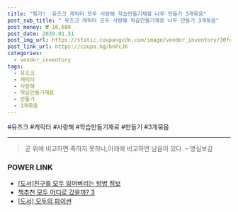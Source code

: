 ```yaml
--- 
title: "특가!  유즈크 캐릭터 모두 사랑해 학습만들기재료 나무 만들기 3개묶음" 
post_sub_title: " 유즈크 캐릭터 모두 사랑해 학습만들기재료 나무 만들기 3개묶음" 
post_money: ₩ 16,680 
post_date: 2020.01.31 
post_img_url: https://static.coupangcdn.com/image/vendor_inventory/30fe/2d649edd496f85904af276834b6d4de1eca0d6fab53bfc082577d408630d.jpg 
post_link_url: https://coupa.ng/bnPcJK 
categories: 
  - vendor_inventory 
tags: 
  - 유즈크 
  - 캐릭터 
  - 사랑해 
  - 학습만들기재료 
  - 만들기 
  - 3개묶음 
--- 
```

  #유즈크 #캐릭터 #사랑해 #학습만들기재료 #만들기 #3개묶음 
<hr> 

> 곧 위에 비교하면 족하지 못하나,아래에 비교하면 남음이 있다. – 명심보감 


### POWER LINK

* <a href="https://blog.naver.com/sakai111/221769456427" target="_blank">[도서]친구를 모두 잃어버리는 방법 정보</a>
* <a href="https://blog.naver.com/fasyy4321/221792728577" target="_blank">책추천 모두 어디로 갔을까? 3</a>
* <a href="https://blog.naver.com/fasyy4321/221782923378" target="_blank">[도서] 모두의 파이썬</a>
